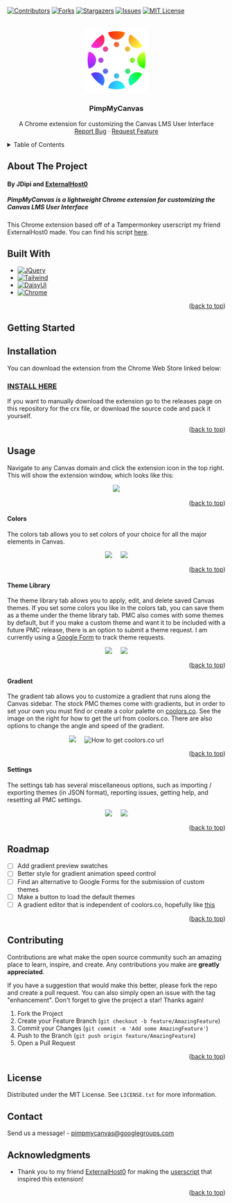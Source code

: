 <a name="readme-top"></a>

[![Contributors][contributors-shield]][contributors-url]
[![Forks][forks-shield]][forks-url]
[![Stargazers][stars-shield]][stars-url]
[![Issues][issues-shield]][issues-url]
[![MIT License][license-shield]][license-url]



<!-- PROJECT LOGO -->
<br />
<div align="center">
  <a href="https://github.com/JDipi/impMyCanvas">
    <img src="logo.svg" alt="Logo" width="150">
  </a>

<h3 align="center">PimpMyCanvas</h3>

  <p align="center">
A Chrome extension for customizing the Canvas LMS User Interface
    <br />
    <a href="https://github.com/JDipi/impMyCanvas/issues">Report Bug</a>
    ·
    <a href="https://github.com/JDipi/impMyCanvas/issues">Request Feature</a>
  </p>
</div>


<!-- TABLE OF CONTENTS -->
<details>
  <summary>Table of Contents</summary>
  <ol>
    <li>
      <a href="#about-the-project">About The Project</a>
      <ul>
        <li><a href="#built-with">Built With</a></li>
      </ul>
    </li>
    <li>
      <a href="#getting-started">Getting Started</a>
      <ul>
        <li><a href="#installation">Installation</a></li>
      </ul>
    </li>
    <li>
      <a href="#usage">Usage</a>
      <ul>
        <li><a href="#colors">Colors</a></li>
        <li><a href="#theme-library">Theme Library</a></li>
        <li><a href="#gradient">Gradient</a></li>
        <li><a href="#settings">Settings</a></li>
      </ul>
    </li>
    <li><a href="#roadmap">Roadmap</a></li>
    <li><a href="#contributing">Contributing</a></li>
    <li><a href="#license">License</a></li>
    <li><a href="#contact">Contact</a></li>
    <li><a href="#acknowledgments">Acknowledgments</a></li>
  </ol>
</details>

## About The Project

#### By JDipi and [ExternalHost0](https://github.com/ExternalHost0)
##### PimpMyCanvas is a lightweight Chrome extension for customizing the Canvas LMS User Interface

This Chrome extension based off of a Tampermonkey userscript my friend ExternalHost0 made. You can find his script [here](https://github.com/ExternalHost0/PimpMyCanvas).



## Built With

* [![JQuery][JQuery.com]][JQuery-url]
* [![Tailwind][tailwind-shield]][Tailwind-url]
* [![DaisyUI][DaisyUI-shield]][DaisyUI-url]
* [![Chrome][Chrome-shield]][Chrome-url]

<p align="right">(<a href="#readme-top">back to top</a>)</p>


## Getting Started



## Installation

You can download the extension from the Chrome Web Store linked below:
### [INSTALL HERE](https://chrome.google.com/webstore/detail/pimpmycanvas/bgpoafmllopbhciofdpjfeoaadfhhhnd)

If you want to manually download the extension go to the releases page on this repository for the crx file, or download the source code and pack it yourself.

<p align="right">(<a href="#readme-top">back to top</a>)</p>


## Usage

Navigate to any Canvas domain and click the extension icon in the top right. This will show the extension window, which looks like this:
<p align="center">
  <img src="https://user-images.githubusercontent.com/48573618/211132722-ecffa4ae-6085-4497-9698-a15ffa801613.png" />
</p>

<p align="right">(<a href="#readme-top">back to top</a>)</p>


#### Colors

The colors tab allows you to set colors of your choice for all the major elements in Canvas.
<p align="center">
  <img src="https://user-images.githubusercontent.com/48573618/211132796-9940bc2e-3da8-404e-af94-d5c9bf8fd982.png" />
  &nbsp;&nbsp;&nbsp;
  <img src="https://user-images.githubusercontent.com/48573618/211132866-1c01cc0a-3b3e-4ffb-999f-6721e812f954.png" />
</p>

<p align="right">(<a href="#readme-top">back to top</a>)</p>

#### Theme Library

The theme library tab allows you to apply, edit, and delete saved Canvas themes. If you set some colors you like in the colors tab, you can save them as a theme under the theme library tab. PMC also comes with some themes by default, but if you make a custom theme and want it to be included with a future PMC release, there is an option to submit a theme request. I am currently using a [Google Form](https://docs.google.com/forms/d/e/1FAIpQLSe_UoYmPhYp0attrSOfkD9wTuKcJaYobyLp0afcJ5oBWLiarQ/viewform?usp=sf_link) to track theme requests.
<p align="center">
  <img src="https://user-images.githubusercontent.com/48573618/211132999-a84a1315-5fc6-4c3b-b17d-cf143103d01a.png" />
  &nbsp;&nbsp;&nbsp;
  <img src="https://user-images.githubusercontent.com/48573618/211133169-68d944f3-92b1-451f-895b-4fa6a11743e9.png" />
</p>

<p align="right">(<a href="#readme-top">back to top</a>)</p>

#### Gradient

The gradient tab allows you to customize a gradient that runs along the Canvas sidebar. The stock PMC themes come with gradients, but in order to set your own you must find or create a color palette on [coolors.co](https://coolors.co). See the image on the right for how to get the url from coolors.co.
There are also options to change the angle and speed of the gradient.
<p align="center">
  <img src="https://user-images.githubusercontent.com/48573618/211133213-f0d602d3-f0be-4895-9c7c-49b350a00d24.png" />
  &nbsp;&nbsp;&nbsp;
  <img title="How to get coolors.co url" src="https://user-images.githubusercontent.com/48573618/211133564-60259a9c-9d06-44dc-87db-310ce560401f.png" />
</p>

<p align="right">(<a href="#readme-top">back to top</a>)</p>

#### Settings

The settings tab has several miscellaneous options, such as importing / exporting themes (in JSON format), reporting issues, getting help, and resetting all PMC settings.

<p align="center">
  <img src="https://user-images.githubusercontent.com/48573618/211133682-9d67f5af-d924-4d47-bf55-67228b84c708.png" />
  &nbsp;&nbsp;&nbsp;
 <img src="https://user-images.githubusercontent.com/48573618/211133702-bda412bd-2056-4241-8c00-c28826de1df9.png" />
</p>

<p align="right">(<a href="#readme-top">back to top</a>)</p>


## Roadmap
- [ ] Add gradient preview swatches
- [ ] Better style for gradient animation speed control
- [ ] Find an alternative to Google Forms for the submission of custom themes
- [ ] Make a button to load the default themes
- [ ] A gradient editor that is independent of coolors.co, hopefully like [this](https://cssgradient.io/) 

<p align="right">(<a href="#readme-top">back to top</a>)</p>


## Contributing

Contributions are what make the open source community such an amazing place to learn, inspire, and create. Any contributions you make are **greatly appreciated**.

If you have a suggestion that would make this better, please fork the repo and create a pull request. You can also simply open an issue with the tag "enhancement".
Don't forget to give the project a star! Thanks again!

1. Fork the Project
2. Create your Feature Branch (`git checkout -b feature/AmazingFeature`)
3. Commit your Changes (`git commit -m 'Add some AmazingFeature'`)
4. Push to the Branch (`git push origin feature/AmazingFeature`)
5. Open a Pull Request

<p align="right">(<a href="#readme-top">back to top</a>)</p>


## License

Distributed under the MIT License. See `LICENSE.txt` for more information.



## Contact

Send us a message! - [pimpmycanvas@googlegroups.com](mailto:pimpmycanvas@googlegroups.com)



## Acknowledgments

* Thank you to my friend [ExternalHost0](https://github.com/ExternalHost0) for making the [userscript](https://github.com/ExternalHost0/PimpMyCanvas) that inspired this extension!


<p align="right">(<a href="#readme-top">back to top</a>)</p>


[contributors-shield]: https://img.shields.io/github/contributors/JDipi/PimpMyCanvas.svg?style=for-the-badge
[contributors-url]: https://github.com/JDipi/PimpMyCanvas/graphs/contributors
[forks-shield]: https://img.shields.io/github/forks/JDipi/PimpMyCanvas.svg?style=for-the-badge
[forks-url]: https://github.com/JDipi/PimpMyCanvas/network/members
[stars-shield]: https://img.shields.io/github/stars/JDipi/PimpMyCanvas.svg?style=for-the-badge
[stars-url]: https://github.com/JDipi/PimpMyCanvas/stargazers
[issues-shield]: https://img.shields.io/github/issues/JDipi/PimpMyCanvas.svg?style=for-the-badge
[issues-url]: https://github.com/JDipi/PimpMyCanvas/issues
[license-shield]: https://img.shields.io/github/license/JDipi/PimpMyCanvas.svg?style=for-the-badge
[license-url]: https://github.com/JDipi/PimpMyCanvas/blob/master/LICENSE.txt

[JQuery.com]: https://img.shields.io/badge/jQuery-0769AD?style=for-the-badge&logo=jquery&logoColor=white
[JQuery-url]: https://jquery.com 
[Tailwind-shield]: https://img.shields.io/badge/tailwindcss-06B6D4?style=for-the-badge&logo=tailwindcss&logoColor=white
[Tailwind-url]: https://tailwindcss.com/
[DaisyUI-shield]: https://img.shields.io/badge/daisyui-5A0EF8?style=for-the-badge&logo=daisyui&logoColor=white
[DaisyUI-url]: https://daisyui.com/
[Chrome-shield]: https://img.shields.io/badge/chrome%20extension%20api-FF0000?style=for-the-badge&logo=googlechrome&logoColor=white
[Chrome-url]: https://developer.chrome.com/docs/extensions/reference/